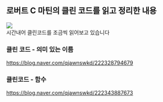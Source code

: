 ## 로버트 C 마틴의 클린 코드를 읽고 정리한 내용

<img src="https://user-images.githubusercontent.com/69130921/117565606-14584900-b0ed-11eb-876b-7ca1fc6ee795.jpeg"><br>
시간내어 클린코드를 조금씩 읽어보고 있습니다

### 클린 코드 - 의미 있는 이름
https://blog.naver.com/qjawnswkd/222328794679<br>

### 클린코드 - 함수
https://blog.naver.com/qjawnswkd/222343887673<br>
